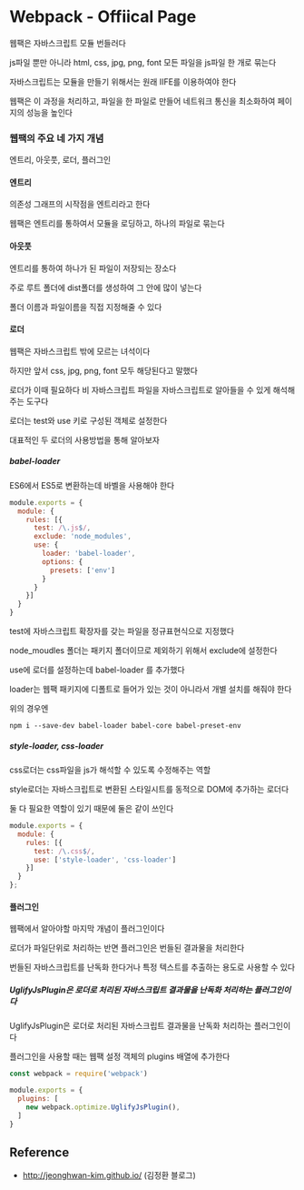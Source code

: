 # Webpack - Offiical Page
웹팩은 자바스크립트 모듈 번들러다

js파일 뿐만 아니라 html, css, jpg, png, font 모든 파일을 js파일 한 개로 묶는다

자바스크립트는 모듈을 만들기 위해서는 원래 IIFE를 이용하여야 한다

웹팩은 이 과정을 처리하고, 파일을 한 파일로 만들어 네트워크 통신을 최소화하여 페이지의 성능을 높인다

### 웹팩의 주요 네 가지 개념
엔트리, 아웃풋, 로더, 플러그인
#### 엔트리
의존성 그래프의 시작점을 엔트리라고 한다

웹팩은 엔트리를 통하여서 모듈을 로딩하고, 하나의 파일로 묶는다
#### 아웃풋
엔트리를 통하여 하나가 된 파일이 저장되는 장소다

주로 루트 폴더에 dist폴더를 생성하여 그 안에 많이 넣는다

폴더 이름과 파일이름을 직접 지정해줄 수 있다

#### 로더
웹팩은 자바스크립트 밖에 모르는 녀석이다

하지만 앞서 css, jpg, png, font 모두 해당된다고 말했다

로더가 이때 필요하다 비 자바스크립트 파일을 자바스크립트로 알아들을 수 있게 해석해주는 도구다

로더는 test와 use 키로 구성된 객체로 설정한다

대표적인 두 로더의 사용방법을 통해 알아보자

##### babel-loader
ES6에서 ES5로 변환하는데 바벨을 사용해야 한다

```js
module.exports = {
  module: {
    rules: [{
      test: /\.js$/,
      exclude: 'node_modules',
      use: {
        loader: 'babel-loader',
        options: {
          presets: ['env']
        }
      }
    }]
  }
}
```
test에 자바스크립트 확장자를 갖는 파일을 정규표현식으로 지정했다

node_moudles 폴더는 패키지 폴더이므로 제외하기 위해서 exclude에 설정한다

use에 로더를 설정하는데 babel-loader 를 추가했다

loader는 웹팩 패키지에 디폴트로 들어가 있는 것이 아니라서 개별 설치를 해줘야 한다

위의 경우엔
```
npm i --save-dev babel-loader babel-core babel-preset-env
```

##### style-loader, css-loader
css로더는 css파일을 js가 해석할 수 있도록 수정해주는 역할

style로더는 자바스크립트로 변환된 스타일시트를 동적으로 DOM에 추가하는 로더다

둘 다 필요한 역할이 있기 때문에 둘은 같이 쓰인다

```js
module.exports = {
  module: {
    rules: [{
      test: /\.css$/,
      use: ['style-loader', 'css-loader']
    }]
  }
};
```

#### 플러그인
웹팩에서 알아야할 마지막 개념이 플러그인이다

로더가 파일단위로 처리하는 반면 플러그인은 번들된 결과물을 처리한다

번들된 자바스크립트를 난독화 한다거나 특정 텍스트를 추출하는 용도로 사용할 수 있다

##### UglifyJsPlugin은 로더로 처리된 자바스크립트 결과물을 난독화 처리하는 플러그인이다

UglifyJsPlugin은 로더로 처리된 자바스크립트 결과물을 난독화 처리하는 플러그인이다

플러그인을 사용할 때는 웹팩 설정 객체의 plugins 배열에 추가한다

```js
const webpack = require('webpack')

module.exports = {
  plugins: [
    new webpack.optimize.UglifyJsPlugin(),
  ]
}
```



## Reference
- http://jeonghwan-kim.github.io/ (김정환 블로그)